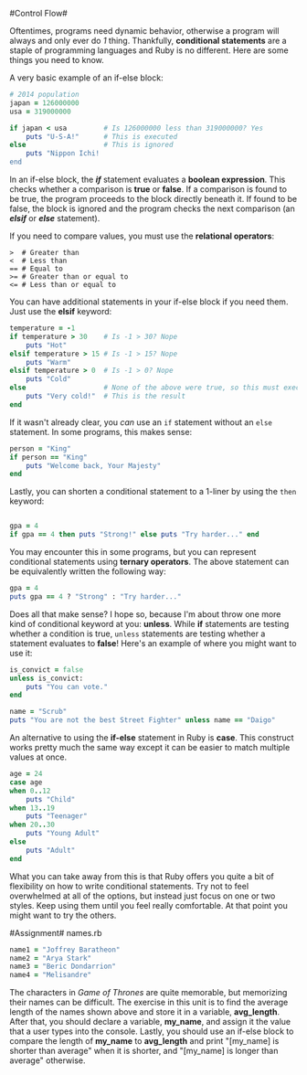#Control Flow#

Oftentimes, programs need dynamic behavior, otherwise a program will always and only ever do *1* thing. Thankfully, **conditional statements** are a staple of programming languages and Ruby is no different. Here are some things you need to know.

A very basic example of an if-else block:

```ruby
# 2014 population
japan = 126000000
usa = 319000000

if japan < usa         # Is 126000000 less than 319000000? Yes
    puts "U-S-A!"      # This is executed
else                   # This is ignored
    puts "Nippon Ichi!
end
```

In an if-else block, the ***if*** statement evaluates a **boolean expression**. This checks whether a comparison is **true** or **false**. If a comparison is found to be true, the program proceeds to the block directly beneath it. If found to be false, the block is ignored and the program checks the next comparison (an ***elsif*** or ***else*** statement).

If you need to compare values, you must use the **relational operators**:
```
>  # Greater than
<  # Less than
== # Equal to
>= # Greater than or equal to
<= # Less than or equal to
```

You can have additional statements in your if-else block if you need them. Just use the **elsif** keyword:
```ruby
temperature = -1
if temperature > 30    # Is -1 > 30? Nope
    puts "Hot"
elsif temperature > 15 # Is -1 > 15? Nope
    puts "Warm"
elsif temperature > 0  # Is -1 > 0? Nope
    puts "Cold"
else                   # None of the above were true, so this must execute
    puts "Very cold!"  # This is the result
end
```

If it wasn't already clear, you *can* use an ```if``` statement without an ```else``` statement. In some programs, this makes sense:

```ruby
person = "King"
if person == "King"
    puts "Welcome back, Your Majesty"
end
```

Lastly, you can shorten a conditional statement to a 1-liner by using the ```then``` keyword:
```ruby

gpa = 4
if gpa == 4 then puts "Strong!" else puts "Try harder..." end
```

You may encounter this in some programs, but you can represent conditional statements using **ternary operators**. The above statement can be equivalently written the following way:

```ruby
gpa = 4
puts gpa == 4 ? "Strong" : "Try harder..."
```

Does all that make sense? I hope so, because I'm about throw one more kind of conditional keyword at you: **unless**. While **if** statements are testing whether a condition is true, ```unless``` statements are testing whether a statement evaluates to **false**! Here's an example of where you might want to use it:

```ruby
is_convict = false
unless is_convict:
    puts "You can vote."
end
```

```ruby
name = "Scrub"
puts "You are not the best Street Fighter" unless name == "Daigo"
```

An alternative to using the **if-else** statement in Ruby is **case**. This construct works pretty much the same way except it can be easier to match multiple values at once.

```ruby
age = 24
case age
when 0..12
    puts "Child"
when 13..19
    puts "Teenager"
when 20..30
    puts "Young Adult"
else
    puts "Adult"
end
```

What you can take away from this is that Ruby offers you quite a bit of flexibility on how to write conditional statements. Try not to feel overwhelmed at all of the options, but instead just focus on one or two styles. Keep using them until you feel really comfortable. At that point you might want to try the others.

#Assignment#
names.rb

```ruby
name1 = "Joffrey Baratheon"
name2 = "Arya Stark"
name3 = "Beric Dondarrion"
name4 = "Melisandre"
```

The characters in *Game of Thrones* are quite memorable, but memorizing their names can be difficult. The exercise in this unit is to find the average length of the names shown above and store it in a variable, **avg_length**. After that, you should declare a variable, **my_name**, and assign it the value that a user types into the console. Lastly, you should use an if-else block to compare the length of **my_name** to **avg_length** and print "[my_name] is shorter than average" when it is shorter, and "[my_name] is longer than average" otherwise.
